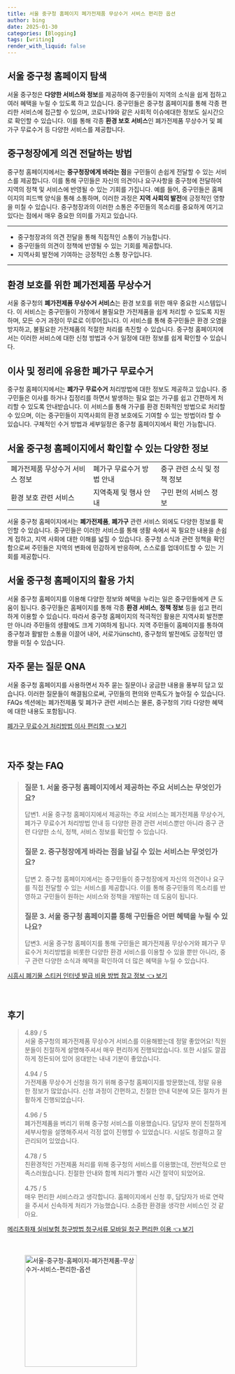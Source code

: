 ```yaml
---
title: 서울 중구청 홈페이지 폐가전제품 무상수거 서비스 편리한 옵션
author: bing
date: 2025-01-30
categories: [Blogging]
tags: [writing]
render_with_liquid: false
---
```



<h2 id='중구청 홈페이지 탐색'>서울 중구청 홈페이지 탐색</h2>

<p>서울 중구청은 <b>다양한 서비스와 정보</b>를 제공하여 중구민들이 지역의 소식을 쉽게 접하고 여러 혜택을 누릴 수 있도록 하고 있습니다. 중구민들은 중구청 홈페이지를 통해 각종 편리한 서비스에 접근할 수 있으며, 코로나19와 같은 사회적 이슈에대한 정보도 실시간으로 확인할 수 있습니다. 이를 통해 각종 <b>환경 보호 서비스</b>인 폐가전제품 무상수거 및 폐가구 무료수거 등 다양한 서비스를 제공합니다.</p>

<h2 id='중구청장 의견 전달 서비스'>중구청장에게 의견 전달하는 방법</h2>

<p>중구청 홈페이지에서는 <b>중구청장에게 바라는 점</b>을 구민들이 손쉽게 전달할 수 있는 서비스를 제공합니다. 이를 통해 구민들은 자신의 의견이나 요구사항을 중구청에 전달하여 지역의 정책 및 서비스에 반영될 수 있는 기회를 가집니다. 예를 들어, 중구민들은 홈페이지의 피드백 양식을 통해 소통하며, 이러한 과정은 <b>지역 사회의 발전</b>에 긍정적인 영향을 미칠 수 있습니다. 중구청장과의 이러한 소통은 주민들의 목소리를 중요하게 여기고 있다는 점에서 매우 중요한 의미를 가지고 있습니다.</p>

<hr />

<ul>
    <li>중구청장과의 의견 전달을 통해 직접적인 소통이 가능합니다.</li>
    <li>중구민들의 의견이 정책에 반영될 수 있는 기회를 제공합니다.</li>
    <li>지역사회 발전에 기여하는 긍정적인 소통 창구입니다.</li>
</ul>

<hr />

<h2 id='폐가전제품 무상수거 서비스'>환경 보호를 위한 폐가전제품 무상수거</h2>

<p>서울 중구청의 <b>폐가전제품 무상수거 서비스</b>는 환경 보호를 위한 매우 중요한 시스템입니다. 이 서비스는 중구민들이 가정에서 불필요한 가전제품을 쉽게 처리할 수 있도록 지원하며, 모든 수거 과정이 무료로 이루어집니다. 이 서비스를 통해 중구민들은 환경 오염을 방지하고, 불필요한 가전제품의 적절한 처리를 촉진할 수 있습니다. 중구청 홈페이지에서는 이러한 서비스에 대한 신청 방법과 수거 일정에 대한 정보를 쉽게 확인할 수 있습니다.</p>

<h2 id='폐가구 무료수거 처리방법'>이사 및 정리에 유용한 폐가구 무료수거</h2>

<p>중구청 홈페이지에서는 <b>폐가구 무료수거</b> 처리방법에 대한 정보도 제공하고 있습니다. 중구민들은 이사를 하거나 집정리를 하면서 발생하는 필요 없는 가구를 쉽고 간편하게 처리할 수 있도록 안내받습니다. 이 서비스를 통해 가구를 환경 친화적인 방법으로 처리할 수 있으며, 이는 중구민들이 지역사회의 환경 보호에도 기여할 수 있는 방법이라 할 수 있습니다. 구체적인 수거 방법과 세부일정은 중구청 홈페이지에서 확인 가능합니다.</p>

<h2 id='다양한 정보 확인'>서울 중구청 홈페이지에서 확인할 수 있는 다양한 정보</h2>

<table>
    <tr>
        <td>폐가전제품 무상수거 서비스 정보</td>
        <td>폐가구 무료수거 방법 안내</td>
        <td>중구 관련 소식 및 정책 정보</td>
    </tr>
    <tr>
        <td>환경 보호 관련 서비스</td>
        <td>지역축제 및 행사 안내</td>
        <td>구민 편의 서비스 정보</td>
    </tr>
</table>

<p>서울 중구청 홈페이지에서는 <b>폐가전제품</b>, <b>폐가구</b> 관련 서비스 외에도 다양한 정보를 확인할 수 있습니다. 중구민들은 이러한 서비스를 통해 생활 속에서 꼭 필요한 내용을 손쉽게 접하고, 지역 사회에 대한 이해를 넓힐 수 있습니다. 중구청 소식과 관련 정책을 확인함으로써 주민들은 지역의 변화에 민감하게 반응하며, 스스로를 업데이트할 수 있는 기회를 제공합니다.</p>

<h2 id='결론'>서울 중구청 홈페이지의 활용 가치</h2>

<p>서울 중구청 홈페이지를 이용해 다양한 정보와 혜택을 누리는 일은 중구민들에게 큰 도움이 됩니다. 중구민들은 홈페이지를 통해 각종 <b>환경 서비스</b>, <b>정책 정보</b> 등을 쉽고 편리하게 이용할 수 있습니다. 따라서 중구청 홈페이지의 적극적인 활용은 지역사회 발전뿐만 아니라 주민들의 생활에도 크게 기여하게 됩니다. 지역 주민들이 홈페이지를 통하여 중구청과 활발한 소통을 이끌어 내어, 서로가ünscht), 중구청의 발전에도 긍정적인 영향을 미칠 수 있습니다.</p>

<h2 id='자주 묻는 질문 QNA'>자주 묻는 질문 QNA</h2>

<p>서울 중구청 홈페이지를 사용하면서 자주 묻는 질문이나 궁금한 내용을 풍부히 담고 있습니다. 이러한 질문들이 해결됨으로써, 구민들의 편의와 만족도가 높아질 수 있습니다. FAQs 섹션에는 폐가전제품 및 폐가구 관련 서비스는 물론, 중구청의 기타 다양한 혜택에 대한 내용도 포함됩니다.</p>


<p><a class="click-button" title="폐가구 무료수거 처리방법 이사 편리함" href="https://purplelist.github.io/posts/%ED%8F%90%EA%B0%80%EA%B5%AC-%EB%AC%B4%EB%A3%8C%EC%88%98%EA%B1%B0-%EC%B2%98%EB%A6%AC%EB%B0%A9%EB%B2%95-%EC%9D%B4%EC%82%AC-%ED%8E%B8%EB%A6%AC%ED%95%A8/" rel="dofollow">폐가구 무료수거 처리방법 이사 편리함 👈 보기</a></p><br>
<h2 id='자주_찾는_FAQ'>자주 찾는 FAQ</h2>
<div itemscope="" itemtype="https://schema.org/FAQPage"> 
<blockquote> 
<div itemscope="" itemprop="mainEntity" itemtype="https://schema.org/Question"> 
<h3 itemprop="name">질문 1. 서울 중구청 홈페이지에서 제공하는 주요 서비스는 무엇인가요?</h3> 
<div itemscope="" itemprop="acceptedAnswer" itemtype="https://schema.org/Answer"> 
<span itemprop="text"> 
<p>답변1. 서울 중구청 홈페이지에서 제공하는 주요 서비스는 폐가전제품 무상수거, 폐가구 무료수거 처리방법 안내 등 다양한 환경 관련 서비스뿐만 아니라 중구 관련 다양한 소식, 정책, 서비스 정보를 확인할 수 있습니다.</p> 
</span> 
</div> 
</div> 

<div itemscope="" itemprop="mainEntity" itemtype="https://schema.org/Question"> 
<h3 itemprop="name">질문 2. 중구청장에게 바라는 점을 남길 수 있는 서비스는 무엇인가요?</h3> 
<div itemscope="" itemprop="acceptedAnswer" itemtype="https://schema.org/Answer"> 
<span itemprop="text"> 
<p>답변 2. 중구청 홈페이지에서는 중구민들이 중구청장에게 자신의 의견이나 요구를 직접 전달할 수 있는 서비스를 제공합니다. 이를 통해 중구민들의 목소리를 반영하고 구민들이 원하는 서비스와 정책을 개발하는 데 도움이 됩니다.</p> 
</span> 
</div> 
</div> 

<div itemscope="" itemprop="mainEntity" itemtype="https://schema.org/Question"> 
<h3 itemprop="name">질문 3. 서울 중구청 홈페이지를 통해 구민들은 어떤 혜택을 누릴 수 있나요?</h3> 
<div itemscope="" itemprop="acceptedAnswer" itemtype="https://schema.org/Answer"> 
<span itemprop="text"> 
<p>답변3. 서울 중구청 홈페이지를 통해 구민들은 폐가전제품 무상수거와 폐가구 무료수거 처리방법을 비롯한 다양한 환경 서비스를 이용할 수 있을 뿐만 아니라, 중구 관련 다양한 소식과 혜택을 확인하여 더 많은 혜택을 누릴 수 있습니다.</p> 
</span> 
</div> 
</div> 

</blockquote> 
</div>
<p><a class="click-button" title="시흥시 폐기물 스티커 인터넷 발급 비용 방법 참고 정보" href="https://purplelist.github.io/posts/%EC%8B%9C%ED%9D%A5%EC%8B%9C-%ED%8F%90%EA%B8%B0%EB%AC%BC-%EC%8A%A4%ED%8B%B0%EC%BB%A4-%EC%9D%B8%ED%84%B0%EB%84%B7-%EB%B0%9C%EA%B8%89-%EB%B9%84%EC%9A%A9-%EB%B0%A9%EB%B2%95-%EC%B0%B8%EA%B3%A0-%EC%A0%95%EB%B3%B4/" rel="dofollow">시흥시 폐기물 스티커 인터넷 발급 비용 방법 참고 정보 👈 보기</a></p><br>
<h2 id='후기'>후기</h2>
<div itemscope itemtype="https://schema.org/Product">
  <blockquote>
  <div itemprop="review" itemscope itemtype="https://schema.org/Review">
      <div itemprop="reviewRating" itemscope itemtype="https://schema.org/Rating"> <span itemprop="ratingValue">4.89</span> / <span itemprop="bestRating">5</span> </div>
      <span itemprop="reviewBody">서울 중구청의 폐가전제품 무상수거 서비스를 이용해봤는데 정말 좋았어요! 직원분들이 친절하게 설명해주셔서 매우 편리하게 진행되었습니다. 또한 시설도 깔끔하게 정돈되어 있어 응대받는 내내 기분이 좋았습니다.</span>
  </div>
  <br>
  <div itemprop="review" itemscope itemtype="https://schema.org/Review">
      <div itemprop="reviewRating" itemscope itemtype="https://schema.org/Rating"> <span itemprop="ratingValue">4.94</span> / <span itemprop="bestRating">5</span> </div>
      <span itemprop="reviewBody">가전제품 무상수거 신청을 하기 위해 중구청 홈페이지를 방문했는데, 정말 유용한 정보가 많았습니다. 신청 과정이 간편하고, 친절한 안내 덕분에 모든 절차가 원활하게 진행되었습니다.</span>
  </div>
  <br>
  <div itemprop="review" itemscope itemtype="https://schema.org/Review">
      <div itemprop="reviewRating" itemscope itemtype="https://schema.org/Rating"> <span itemprop="ratingValue">4.96</span> / <span itemprop="bestRating">5</span> </div>
      <span itemprop="reviewBody">폐가전제품을 버리기 위해 중구청 서비스를 이용했습니다. 담당자 분이 친절하게 세부사항을 설명해주셔서 걱정 없이 진행할 수 있었습니다. 시설도 청결하고 잘 관리되어 있었습니다.</span>
  </div>
  <br>
  <div itemprop="review" itemscope itemtype="https://schema.org/Review">
      <div itemprop="reviewRating" itemscope itemtype="https://schema.org/Rating"> <span itemprop="ratingValue">4.78</span> / <span itemprop="bestRating">5</span> </div>
      <span itemprop="reviewBody">친환경적인 가전제품 처리를 위해 중구청의 서비스를 이용했는데, 전반적으로 만족스러웠습니다. 친절한 안내와 함께 처리가 빨라 시간 절약이 되었어요.</span>
  </div>
  <br>
  <div itemprop="review" itemscope itemtype="https://schema.org/Review">
      <div itemprop="reviewRating" itemscope itemtype="https://schema.org/Rating"> <span itemprop="ratingValue">4.75</span> / <span itemprop="bestRating">5</span> </div>
      <span itemprop="reviewBody">매우 편리한 서비스라고 생각합니다. 홈페이지에서 신청 후, 담당자가 바로 연락을 주셔서 신속하게 처리가 가능했습니다. 소중한 환경을 생각한 서비스인 것 같아요.</span>
  </div>
  </blockquote>
</div>
<p><a class="click-button" title="메리츠화재 실비보험 청구방법 청구서류 모바일 청구 편리한 이용" href="https://purplelist.github.io/posts/%EB%A9%94%EB%A6%AC%EC%B8%A0%ED%99%94%EC%9E%AC-%EC%8B%A4%EB%B9%84%EB%B3%B4%ED%97%98-%EC%B2%AD%EA%B5%AC%EB%B0%A9%EB%B2%95-%EC%B2%AD%EA%B5%AC%EC%84%9C%EB%A5%98-%EB%AA%A8%EB%B0%94%EC%9D%BC-%EC%B2%AD%EA%B5%AC-%ED%8E%B8%EB%A6%AC%ED%95%9C-%EC%9D%B4%EC%9A%A9/" rel="dofollow">메리츠화재 실비보험 청구방법 청구서류 모바일 청구 편리한 이용 👈 보기</a></p><br>
<figure class="image"><img src="https://purplelist.github.io/assets/img/thumbnail/서울-중구청-홈페이지-폐가전제품-무상수거-서비스-편리한-옵션.webp" alt="서울-중구청-홈페이지-폐가전제품-무상수거-서비스-편리한-옵션" width="256" height="256"></figure>
